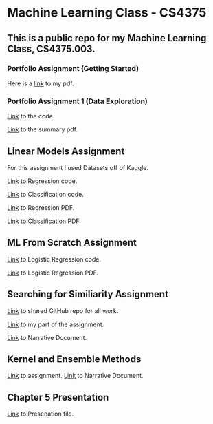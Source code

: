 # Machine Learning Class - CS4375

## This is a public repo for my Machine Learning Class, CS4375.003. 



### Portfolio Assignment (Getting Started)

Here is a [link](https://github.com/rpatangay00/MachineLearningClass/blob/9c957528a5faf51253b72e14173e4f3ecccae792/Overview_of_ML.pdf) to my pdf.

### Portfolio Assignment 1 (Data Exploration)

[Link](https://github.com/rpatangay00/MachineLearningClass/blob/a57464eeaada5ba51f47cec46261c68a4b20991d/PortfolioAssignment1/DataExploration.cpp) to the code.

[Link](https://github.com/rpatangay00/MachineLearningClass/blob/a57464eeaada5ba51f47cec46261c68a4b20991d/PortfolioAssignment1/Portfolio%20Component%201_%20Data%20Exploration.pdf) to the summary pdf.

## Linear Models Assignment 

For this assignment I used Datasets off of Kaggle.

[Link](https://github.com/rpatangay00/MachineLearningClass/blob/0ce5dae11cede845b3d7ab3e806a9f764114880b/LinearModels/Regression.Rmd) to Regression code.

[Link](https://github.com/rpatangay00/MachineLearningClass/blob/0744dde66b79979b7f3f1a07f404f59037c8b6dc/LinearModels/Classification.Rmd) to Classification code.

[Link](https://github.com/rpatangay00/MachineLearningClass/blob/0744dde66b79979b7f3f1a07f404f59037c8b6dc/LinearModels/Regression.pdf) to Regression PDF.

[Link](https://github.com/rpatangay00/MachineLearningClass/blob/0744dde66b79979b7f3f1a07f404f59037c8b6dc/LinearModels/Classification.pdf) to Classification PDF.

## ML From Scratch Assignment 

[Link](https://github.com/rpatangay00/MachineLearningClass/blob/0394f268286c5f5b37e0aa1a97814aeec7029a58/MLFromScratch/LogReg.cpp) to Logistic Regression code.

[Link](https://github.com/rpatangay00/MachineLearningClass/blob/0394f268286c5f5b37e0aa1a97814aeec7029a58/MLFromScratch/MLFromScratch_.pdf) to Logistic Regression PDF.

## Searching for Similiarity Assignment 

[Link](https://github.com/BridgetteBXP13/CS-4375.003---Intoduction-to-Machine-Learning/tree/main/Searching%20for%20Similarity) to shared GitHub repo for all work.

[Link](https://github.com/BridgetteBXP13/CS-4375.003---Intoduction-to-Machine-Learning/blob/0713ef96ab40c07d92351759ac887dab60129a38/Searching%20for%20Similarity/Dimensionality_Reduction.Rmd) to my part of the assignment.

[Link](https://github.com/rpatangay00/MachineLearningClass/blob/139953259222ee2639c03d8ea0b99a9f2852aa3a/SearchingForSimiliarity/Searching%20for%20Similarity_NarrativeDoc%20(2).pdf) to Narrative Document.

## Kernel and Ensemble Methods

[Link](https://github.com/rpatangay00/MachineLearningClass/tree/main/kernel_ensemble_methods) to assignment.
[Link](https://github.com/rpatangay00/MachineLearningClass/blob/a6a9d6ab571b7477ce02d293a7186523a8f47c61/kernel_ensemble_methods/Narrative%20Document_KernelandEnsembleMethods.pdf) to Narrative Document.


## Chapter 5 Presentation

[Link](https://github.com/rpatangay00/MachineLearningClass/blob/d72ecf23fbd015d08ed5d9c048ee6e4a33f7067e/Chapter%205%20Presentation) to Presenation file.


